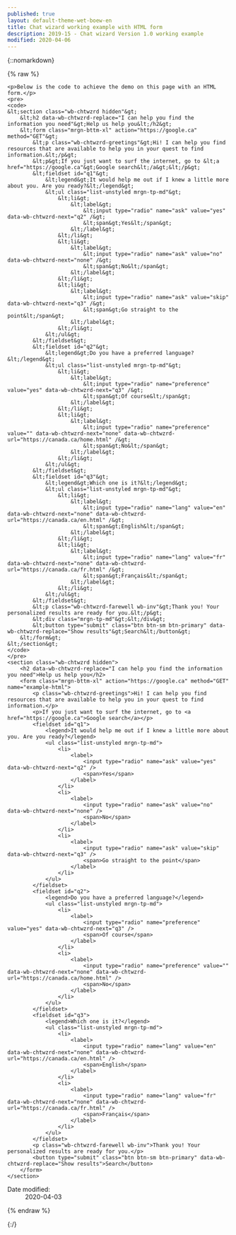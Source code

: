 ```yaml
---
published: true
layout: default-theme-wet-boew-en
title: Chat wizard working example with HTML form
description: 2019-15 - Chat wizard Version 1.0 working example
modified: 2020-04-06
---
```


{::nomarkdown}

{% raw %}

<!-- Chat wizard -->
<link rel="stylesheet" type="text/css" href="2019-assets/chtwzrd-v1/chatwizard.css">

	<p>Below is the code to achieve the demo on this page with an HTML form.</p>
	<pre>
	<code>
	&lt;section class="wb-chtwzrd hidden"&gt;
		&lt;h2 data-wb-chtwzrd-replace="I can help you find the information you need"&gt;Help us help you&lt;/h2&gt;
		&lt;form class="mrgn-bttm-xl" action="https://google.ca" method="GET"&gt;
			&lt;p class="wb-chtwzrd-greetings"&gt;Hi! I can help you find resources that are available to help you in your quest to find information.&lt;/p&gt;
			&lt;p&gt;If you just want to surf the internet, go to &lt;a href="https://google.ca"&gt;Google search&lt;/a&gt;&lt;/p&gt;
			&lt;fieldset id="q1"&gt;
				&lt;legend&gt;It would help me out if I knew a little more about you. Are you ready?&lt;/legend&gt;
				&lt;ul class="list-unstyled mrgn-tp-md"&gt;
					&lt;li&gt;
						&lt;label&gt;
							&lt;input type="radio" name="ask" value="yes" data-wb-chtwzrd-next="q2" /&gt;
							&lt;span&gt;Yes&lt;/span&gt;
						&lt;/label&gt;
					&lt;/li&gt;
					&lt;li&gt;
						&lt;label&gt;
							&lt;input type="radio" name="ask" value="no" data-wb-chtwzrd-next="none" /&gt;
							&lt;span&gt;No&lt;/span&gt;
						&lt;/label&gt;
					&lt;/li&gt;
					&lt;li&gt;
						&lt;label&gt;
							&lt;input type="radio" name="ask" value="skip" data-wb-chtwzrd-next="q3" /&gt;
							&lt;span&gt;Go straight to the point&lt;/span&gt;
						&lt;/label&gt;
					&lt;/li&gt;
				&lt;/ul&gt;
			&lt;/fieldset&gt;
			&lt;fieldset id="q2"&gt;
				&lt;legend&gt;Do you have a preferred language?&lt;/legend&gt;
				&lt;ul class="list-unstyled mrgn-tp-md"&gt;
					&lt;li&gt;
						&lt;label&gt;
							&lt;input type="radio" name="preference" value="yes" data-wb-chtwzrd-next="q3" /&gt;
							&lt;span&gt;Of course&lt;/span&gt;
						&lt;/label&gt;
					&lt;/li&gt;
					&lt;li&gt;
						&lt;label&gt;
							&lt;input type="radio" name="preference" value="" data-wb-chtwzrd-next="none" data-wb-chtwzrd-url="https://canada.ca/home.html" /&gt;
							&lt;span&gt;No&lt;/span&gt;
						&lt;/label&gt;
					&lt;/li&gt;
				&lt;/ul&gt;
			&lt;/fieldset&gt;
			&lt;fieldset id="q3"&gt;
				&lt;legend&gt;Which one is it?&lt;/legend&gt;
				&lt;ul class="list-unstyled mrgn-tp-md"&gt;
					&lt;li&gt;
						&lt;label&gt;
							&lt;input type="radio" name="lang" value="en" data-wb-chtwzrd-next="none" data-wb-chtwzrd-url="https://canada.ca/en.html" /&gt;
							&lt;span&gt;English&lt;/span&gt;
						&lt;/label&gt;
					&lt;/li&gt;
					&lt;li&gt;
						&lt;label&gt;
							&lt;input type="radio" name="lang" value="fr" data-wb-chtwzrd-next="none" data-wb-chtwzrd-url="https://canada.ca/fr.html" /&gt;
							&lt;span&gt;Français&lt;/span&gt;
						&lt;/label&gt;
					&lt;/li&gt;
				&lt;/ul&gt;
			&lt;/fieldset&gt;
			&lt;p class="wb-chtwzrd-farewell wb-inv"&gt;Thank you! Your personalized results are ready for you.&lt;/p&gt;
			&lt;div class="mrgn-tp-md"&gt;&lt;/div&gt;
			&lt;button type="submit" class="btn btn-sm btn-primary" data-wb-chtwzrd-replace="Show results"&gt;Search&lt;/button&gt;
		&lt;/form&gt;
	&lt;/section&gt;
	</code>
	</pre>
	<section class="wb-chtwzrd hidden">
		<h2 data-wb-chtwzrd-replace="I can help you find the information you need">Help us help you</h2>
		<form class="mrgn-bttm-xl" action="https://google.ca" method="GET" name="example-html">
			<p class="wb-chtwzrd-greetings">Hi! I can help you find resources that are available to help you in your quest to find information.</p>
			<p>If you just want to surf the internet, go to <a href="https://google.ca">Google search</a></p>
			<fieldset id="q1">
				<legend>It would help me out if I knew a little more about you. Are you ready?</legend>
				<ul class="list-unstyled mrgn-tp-md">
					<li>
						<label>
							<input type="radio" name="ask" value="yes" data-wb-chtwzrd-next="q2" />
							<span>Yes</span>
						</label>
					</li>
					<li>
						<label>
							<input type="radio" name="ask" value="no" data-wb-chtwzrd-next="none" />
							<span>No</span>
						</label>
					</li>
					<li>
						<label>
							<input type="radio" name="ask" value="skip" data-wb-chtwzrd-next="q3" />
							<span>Go straight to the point</span>
						</label>
					</li>
				</ul>
			</fieldset>
			<fieldset id="q2">
				<legend>Do you have a preferred language?</legend>
				<ul class="list-unstyled mrgn-tp-md">
					<li>
						<label>
							<input type="radio" name="preference" value="yes" data-wb-chtwzrd-next="q3" />
							<span>Of course</span>
						</label>
					</li>
					<li>
						<label>
							<input type="radio" name="preference" value="" data-wb-chtwzrd-next="none" data-wb-chtwzrd-url="https://canada.ca/home.html" />
							<span>No</span>
						</label>
					</li>
				</ul>
			</fieldset>
			<fieldset id="q3">
				<legend>Which one is it?</legend>
				<ul class="list-unstyled mrgn-tp-md">
					<li>
						<label>
							<input type="radio" name="lang" value="en" data-wb-chtwzrd-next="none" data-wb-chtwzrd-url="https://canada.ca/en.html" />
							<span>English</span>
						</label>
					</li>
					<li>
						<label>
							<input type="radio" name="lang" value="fr" data-wb-chtwzrd-next="none" data-wb-chtwzrd-url="https://canada.ca/fr.html" />
							<span>Français</span>
						</label>
					</li>
				</ul>
			</fieldset>
			<p class="wb-chtwzrd-farewell wb-inv">Thank you! Your personalized results are ready for you.</p>
			<button type="submit" class="btn btn-sm btn-primary" data-wb-chtwzrd-replace="Show results">Search</button>
		</form>
	</section>

<div class="pagedetails">
	<dl id="wb-dtmd">
		<dt>Date modified:&#32;</dt>
		<dd><time property="dateModified">2020-04-03</time></dd>
	</dl>
</div>

<script src="https://ajax.googleapis.com/ajax/libs/jquery/2.1.4/jquery.js"></script>
<!-- Chat wizard -->
<script src="2019-assets/chtwzrd-v1/chatwizard.js"></script>

{% endraw %}

{:/}